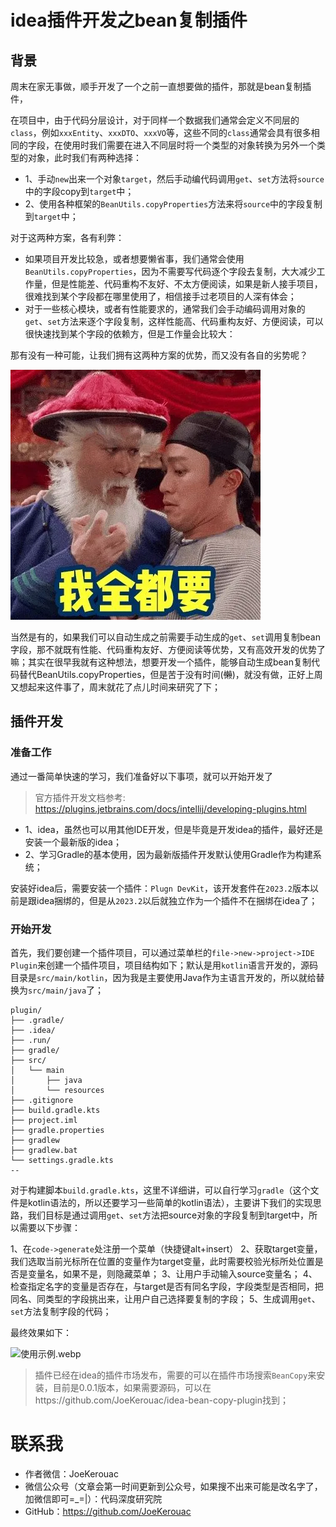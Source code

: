 # idea插件开发之bean复制插件
## 背景
周末在家无事做，顺手开发了一个之前一直想要做的插件，那就是bean复制插件，

在项目中，由于代码分层设计，对于同样一个数据我们通常会定义不同层的`class`，例如`xxxEntity`、`xxxDTO`、`xxxVO`等，这些不同的`class`通常会具有很多相同的字段，在使用时我们需要在进入不同层时将一个类型的对象转换为另外一个类型的对象，此时我们有两种选择：
 
- 1、手动`new`出来一个对象`target`，然后手动编代码调用`get`、`set`方法将`source`中的字段copy到`target`中；
- 2、使用各种框架的`BeanUtils.copyProperties`方法来将`source`中的字段复制到`target`中；

对于这两种方案，各有利弊：

- 如果项目开发比较急，或者想要懒省事，我们通常会使用`BeanUtils.copyProperties`，因为不需要写代码逐个字段去复制，大大减少工作量，但是性能差、代码重构不友好、不太方便阅读，如果是新人接手项目，很难找到某个字段都在哪里使用了，相信接手过老项目的人深有体会；
- 对于一些核心模块，或者有性能要求的，通常我们会手动编码调用对象的`get`、`set`方法来逐个字段复制，这样性能高、代码重构友好、方便阅读，可以很快速找到某个字段的依赖方，但是工作量会比较大：

那有没有一种可能，让我们拥有这两种方案的优势，而又没有各自的劣势呢？

![我全都要.webp](../../resource/idea/我全都要.webp)

当然是有的，如果我们可以自动生成之前需要手动生成的`get`、`set`调用复制bean字段，那不就既有性能、代码重构友好、方便阅读等优势，又有高效开发的优势了嘛；其实在很早我就有这种想法，想要开发一个插件，能够自动生成bean复制代码替代BeanUtils.copyProperties，但是苦于没有时间(~~懒~~)，就没有做，正好上周又想起来这件事了，周末就花了点儿时间来研究了下；




## 插件开发
### 准备工作
通过一番简单快速的学习，我们准备好以下事项，就可以开始开发了

> 官方插件开发文档参考: https://plugins.jetbrains.com/docs/intellij/developing-plugins.html

- 1、idea，虽然也可以用其他IDE开发，但是毕竟是开发idea的插件，最好还是安装一个最新版的idea；
- 2、学习Gradle的基本使用，因为最新版插件开发默认使用Gradle作为构建系统；

安装好idea后，需要安装一个插件：`Plugn DevKit`，该开发套件在`2023.2`版本以前是跟idea捆绑的，但是从`2023.2`以后就独立作为一个插件不在捆绑在idea了；

### 开始开发
首先，我们要创建一个插件项目，可以通过菜单栏的`file->new->project->IDE Plugin`来创建一个插件项目，项目结构如下；默认是用`kotlin`语言开发的，源码目录是`src/main/kotlin`，因为我是主要使用Java作为主语言开发的，所以就给替换为`src/main/java`了；

```
plugin/
├── .gradle/
├── .idea/
├── .run/
├── gradle/
├── src/
│   └── main
│       ├── java
│       └── resources
├── .gitignore
├── build.gradle.kts
├── project.iml
├── gradle.properties
├── gradlew
├── gradlew.bat
└── settings.gradle.kts
--
```

对于构建脚本`build.gradle.kts`，这里不详细讲，可以自行学习`gradle`（这个文件是kotlin语法的，所以还要学习一些简单的kotlin语法），主要讲下我们的实现思路，我们目标是通过调用`get`、`set`方法把source对象的字段复制到target中，所以需要以下步骤：

1、在`code->generate`处注册一个菜单（快捷键alt+insert）
2、获取target变量，我们选取当前光标所在位置的变量作为target变量，此时需要校验光标所处位置是否是变量名，如果不是，则隐藏菜单；
3、让用户手动输入source变量名；
4、检查指定名字的变量是否存在，与target是否有同名字段，字段类型是否相同，把同名、同类型的字段挑出来，让用户自己选择要复制的字段；
5、生成调用`get`、`set`方法复制字段的代码；

最终效果如下：

![使用示例.webp](../../resource/idea/使用示例.gif)


> 插件已经在idea的插件市场发布，需要的可以在插件市场搜索`BeanCopy`来安装，目前是0.0.1版本，如果需要源码，可以在https://github.com/JoeKerouac/idea-bean-copy-plugin找到；

# 联系我
- 作者微信：JoeKerouac
- 微信公众号（文章会第一时间更新到公众号，如果搜不出来可能是改名字了，加微信即可=_=|）：代码深度研究院
- GitHub：https://github.com/JoeKerouac

